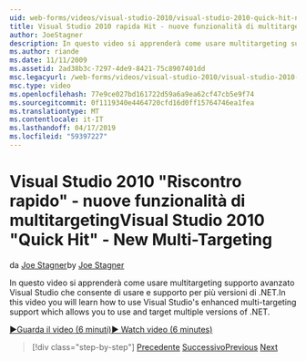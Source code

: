 ```yaml
---
uid: web-forms/videos/visual-studio-2010/visual-studio-2010-quick-hit-new-multi-targeting
title: Visual Studio 2010 rapida Hit - nuove funzionalità di multitargeting | Microsoft Docs
author: JoeStagner
description: In questo video si apprenderà come usare multitargeting supporto avanzato Visual Studio che consente di usare e supporto per più versioni di .NET.
ms.author: riande
ms.date: 11/11/2009
ms.assetid: 2ad38b3c-7297-4de9-8421-75c8907401dd
msc.legacyurl: /web-forms/videos/visual-studio-2010/visual-studio-2010-quick-hit-new-multi-targeting
msc.type: video
ms.openlocfilehash: 77e9ce027bd161722d59a6a9ea62cf47cb5e9f74
ms.sourcegitcommit: 0f1119340e4464720cfd16d0ff15764746ea1fea
ms.translationtype: MT
ms.contentlocale: it-IT
ms.lasthandoff: 04/17/2019
ms.locfileid: "59397227"
---
```

# <a name="visual-studio-2010-quick-hit---new-multi-targeting"></a><span data-ttu-id="e8809-103">Visual Studio 2010 "Riscontro rapido" - nuove funzionalità di multitargeting</span><span class="sxs-lookup"><span data-stu-id="e8809-103">Visual Studio 2010 "Quick Hit" - New Multi-Targeting</span></span>

<span data-ttu-id="e8809-104">da [Joe Stagner](https://github.com/JoeStagner)</span><span class="sxs-lookup"><span data-stu-id="e8809-104">by [Joe Stagner](https://github.com/JoeStagner)</span></span>

<span data-ttu-id="e8809-105">In questo video si apprenderà come usare multitargeting supporto avanzato Visual Studio che consente di usare e supporto per più versioni di .NET.</span><span class="sxs-lookup"><span data-stu-id="e8809-105">In this video you will learn how to use Visual Studio's enhanced multi-targeting support which allows you to use and target multiple versions of .NET.</span></span>

[<span data-ttu-id="e8809-106">&#9654;Guarda il video (6 minuti)</span><span class="sxs-lookup"><span data-stu-id="e8809-106">&#9654; Watch video (6 minutes)</span></span>](https://channel9.msdn.com/Blogs/ASP-NET-Site-Videos/visual-studio-2010-quick-hit-new-multi-targeting)

> [!div class="step-by-step"]
> <span data-ttu-id="e8809-107">[Precedente](visual-studio-2010-quick-hit-new-web-project-template.md)
> [Successivo](visual-studio-2010-quick-hit-websites-instead-of-web-projects.md)</span><span class="sxs-lookup"><span data-stu-id="e8809-107">[Previous](visual-studio-2010-quick-hit-new-web-project-template.md)
[Next](visual-studio-2010-quick-hit-websites-instead-of-web-projects.md)</span></span>
